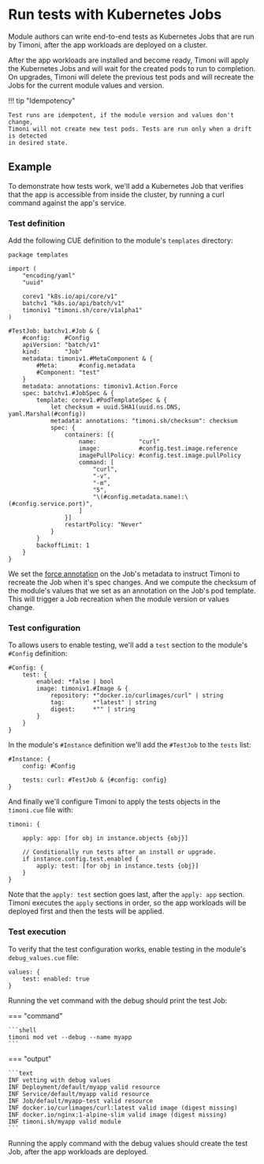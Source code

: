 # Run tests with Kubernetes Jobs

Module authors can write end-to-end tests as Kubernetes Jobs that are run by Timoni,
after the app workloads are deployed on a cluster.

After the app workloads are installed and become ready, Timoni will apply the Kubernetes Jobs
and will wait for the created pods to run to completion. On upgrades, Timoni will delete the
previous test pods and will recreate the Jobs for the current module values and version.

!!! tip "Idempotency"

    Test runs are idempotent, if the module version and values don't change,
    Timoni will not create new test pods. Tests are run only when a drift is detected
    in desired state.

## Example

To demonstrate how tests work, we'll add a Kubernetes Job that verifies
that the app is accessible from inside the cluster, by running a curl command
against the app's service.

### Test definition

Add the following CUE definition to the module's `templates` directory:

```cue
package templates

import (
	"encoding/yaml"
	"uuid"

	corev1 "k8s.io/api/core/v1"
	batchv1 "k8s.io/api/batch/v1"
	timoniv1 "timoni.sh/core/v1alpha1"
)

#TestJob: batchv1.#Job & {
	#config:    #Config
	apiVersion: "batch/v1"
	kind:       "Job"
	metadata: timoniv1.#MetaComponent & {
		#Meta:      #config.metadata
		#Component: "test"
	}
	metadata: annotations: timoniv1.Action.Force
	spec: batchv1.#JobSpec & {
		template: corev1.#PodTemplateSpec & {
			let checksum = uuid.SHA1(uuid.ns.DNS, yaml.Marshal(#config))
			metadata: annotations: "timoni.sh/checksum": checksum
			spec: {
				containers: [{
					name:            "curl"
					image:           #config.test.image.reference
					imagePullPolicy: #config.test.image.pullPolicy
					command: [
						"curl",
						"-v",
						"-m",
						"5",
						"\(#config.metadata.name):\(#config.service.port)",
					]
				}]
				restartPolicy: "Never"
			}
		}
		backoffLimit: 1
	}
}

```

We set the [force annotation](apply-behavior.md#force-apply) on the Job's metadata to instruct
Timoni to recreate the Job when it's spec changes. And we compute the checksum of the module's
values that we set as an annotation on the Job's pod template.
This will trigger a Job recreation when the module version or values change.

### Test configuration

To allows users to enable testing, we'll add a `test` section to the module's `#Config` definition:

```cue
#Config: {
	test: {
		enabled: *false | bool
		image: timoniv1.#Image & {
			repository: *"docker.io/curlimages/curl" | string
			tag:        *"latest" | string
			digest:     *"" | string
		}
	}
}

```

In the module's `#Instance` definition we'll add the `#TestJob` to the `tests` list:

```cue
#Instance: {
	config: #Config

	tests: curl: #TestJob & {#config: config}
}
```

And finally we'll configure Timoni to apply the tests objects in the `timoni.cue` file with:

```cue
timoni: {

	apply: app: [for obj in instance.objects {obj}]
	
	// Conditionally run tests after an install or upgrade.
	if instance.config.test.enabled {
		apply: test: [for obj in instance.tests {obj}]
	}
}

```

Note that the `apply: test` section goes last, after the `apply: app` section. Timoni
executes the `apply` sections in order, so the app workloads will be deployed first and
then the tests will be applied.

### Test execution

To verify that the test configuration works, enable testing in the module's `debug_values.cue` file:

```cue
values: {
	test: enabled: true
}

```

Running the vet command with the debug should print the test Job:

=== "command"

    ```shell
    timoni mod vet --debug --name myapp
    ```

=== "output"

    ```text
    INF vetting with debug values
    INF Deployment/default/myapp valid resource
    INF Service/default/myapp valid resource
    INF Job/default/myapp-test valid resource
    INF docker.io/curlimages/curl:latest valid image (digest missing)
    INF docker.io/nginx:1-alpine-slim valid image (digest missing)
    INF timoni.sh/myapp valid module
    ```

Running the apply command with the debug values should create the test Job,
after the app workloads are deployed.
